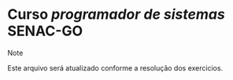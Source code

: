 # Curso _programador de sistemas_ SENAC-GO
> [!NOTE]
> Este arquivo será atualizado conforme a resolução dos exercicios.
